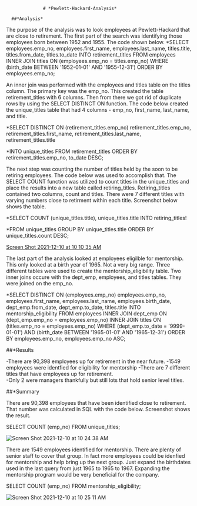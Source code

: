                   # *Pewlett-Hackard-Analysis*
                  
      ##*Analysis*
     
                  
  The purpose of the analysis was to look employees at Pewlett-Hackard that are close to retirement.  The first part of the search was identifying those employees born between 1952 and 1955.  The code shown below.
*SELECT employees.emp_no,
employees.first_name,
employees.last_name,
titles.title, titles.from_date, titles.to_date
INTO retirement_titles
FROM employees
INNER JOIN titles
ON (employees.emp_no = titles.emp_no)
WHERE (birth_date BETWEEN '1952-01-01' AND '1955-12-31')
ORDER BY employees.emp_no;

An inner join was performed with the employees and titles table on the titles column.  The primary key was the emp_no.  This created the table retirement_titles with 6 columns.
Then from there we got rid of duplicate rows by using the SELECT DISTINCT ON function.  The code below created the unique_titles table that had 4 columns - emp_no, first_name, last_name, and title.

*SELECT DISTINCT ON (retirement_titles.emp_no) 
retirement_titles.emp_no,
retirement_titles.first_name,
retirement_titles.last_name,
retirement_titles.title

*INTO unique_titles
FROM retirement_titles
ORDER BY retirement_titles.emp_no, to_date DESC;

The next step was counting the number of titles held by the soon to be retiring employees.  The code below was used to accomplish that.  The SELECT COUNT function was utilized to count titles in the unique_titles and place the results into a new table called retiring_titles.  Retiring_titles contained two columns, count and titles. There were 7 different titles with varying numbers close to retirment within each title.  Screenshot below shows the table.


*SELECT COUNT (unique_titles.title),
unique_titles.title
INTO retiring_titles!

*FROM unique_titles
GROUP BY unique_titles.title
ORDER BY unique_titles.count DESC;

[Screen Shot 2021-12-10 at 10 10 35 AM](https://user-images.githubusercontent.com/85581208/145605197-c98468f2-6502-4e77-b172-2902b08cfacf.png)

The last part of the analysis looked at employees eligilble for mentorship.  This only looked at a birth year of 1965.  Not a very big range.  Three different tables were used to create the mentorship_eligibility table.  Two inner joins occure with the dept_emp, employees, and titles tables.  They were joined on the emp_no.

*SELECT DISTINCT ON (employees.emp_no)
employees.emp_no,
employees.first_name,
employees.last_name,
employees.birth_date,
dept_emp.from_date,
dept_emp.to_date,
titles.title
INTO mentorship_eligibility
FROM employees
INNER JOIN dept_emp
	ON (dept_emp.emp_no = employees.emp_no)
INNER JOIN titles
	ON (titles.emp_no = employees.emp_no)
WHERE (dept_emp.to_date = '9999-01-01')
	AND (birth_date BETWEEN '1965-01-01' AND '1965-12-31')
ORDER BY employees.emp_no, employees.emp_no ASC;

##*Results

-There are 90,398 employees up for retirement in the near future.
-1549 employees were identfied for eligibility for mentorship
-There are 7 different titles that have employees up for retirement.  
-Only 2 were managers thankfully but still lots that hold senior level titles.


##*Summary

There are 90,398 employees that have been identified close to retirement.  That number was calculated in SQL with the code below.  Screenshot shows the result.


SELECT COUNT (emp_no)
FROM unique_titles;



![Screen Shot 2021-12-10 at 10 24 38 AM](https://user-images.githubusercontent.com/85581208/145607228-637533e2-f1cf-484e-b3b2-8d9cefe14451.png)


There are 1549 employees identified for mentorship.  There are plenty of senior staff to cover that group.  In fact more employees could be idenfied for mentorship and help bring up the next group. Just expand the birthdates used in the last query from just 1965 to 1965 to 1967.  Expanding the mentorship program would be very beneficial for the company.

SELECT COUNT (emp_no)
FROM mentorship_eligibility;

![Screen Shot 2021-12-10 at 10 25 11 AM](https://user-images.githubusercontent.com/85581208/145607334-384e348c-c829-497a-af8d-b08f729cd448.png)


